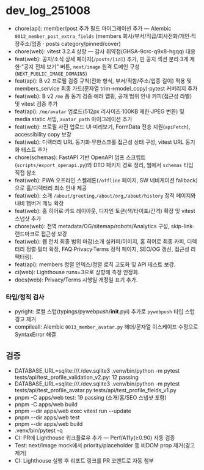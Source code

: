 # dev_log_251008

- chore(api): member/post 추가 필드 마이그레이션 추가 — Alembic `0012_member_post_extra_fields` (members 회사/부서/직급/회사전화/개인·직장주소/업종 · posts category/pinned/cover)
- chore(web): vitest 3.2.4 상향 — 감사 취약점(GHSA-9crc-q9x8-hgqq) 대응
- feat(web): 공지/소식 상세 페이지(`/posts/[id]`) 추가, 핀 공지 섹션 분리·3개 제한·"공지 전체 보기" 버튼, `next/image` 원격 도메인 구성(`NEXT_PUBLIC_IMAGE_DOMAINS`)
- feat(api): B v2 프로필 검증 규칙(전화 형식, 부서/직함/주소/업종 길이) 적용 및 members_service 최종 가드(문자열 trim→model_copy)·pytest 커버리지 추가
- feat(web): B v2 `/me` 폼 동기 검증·에러 맵핑, 공개 범위 안내 카피(접근성 라벨) 및 vitest 검증 추가
- feat(api): `/me/avatar` 업로드(512px 리사이즈·100KB 제한·JPEG 변환) 및 media static 서빙, `avatar_path` 마이그레이션 추가
- feat(web): 프로필 사진 업로드 UI·미리보기, FormData 전송 지원(`apiFetch`), accessibility copy 보강
- feat(web): 디렉터리 URL 동기화·무한스크롤·접근성 상태 구성, vitest URL 동기화 테스트 추가
- chore(schemas): FastAPI 기반 OpenAPI 덤프 스크립트(`scripts/export_openapi.py`)와 DTO 패키지 경로 정리, 웹에서 `schemas` 타입 직접 참조
- feat(web): PWA 오프라인 스켈레톤(`/offline` 페이지, SW 네비게이션 fallback)으로 홈/디렉터리 최소 안내 제공
- feat(web): 소개 `/about/greeting`,`/about/org`,`/about/history` 정적 페이지와 내비 햄버거 메뉴 확장
- feat(web): 홈 히어로·카드 레이아웃, 디자인 토큰(색/타이포/간격) 확장 및 vitest 스냅샷 추가
- chore(web): 전역 metadata/OG/sitemap/robots/Analytics 구성, skip-link·랜드마크로 접근성 보강
- feat(web): 웹 런치 최종 범위 마감(소개 실카피/이미지, 홈 히어로 최종 카피, 디렉터리 정렬·필터 확장, FAQ·Privacy·Terms 정적 페이지, SEO/OG 갱신, 접근성 리팩터링).
- feat(api): members 정렬 인덱스/정렬 로직 고도화 및 API 테스트 보강.
- ci(web): Lighthouse runs=3으로 상향해 측정 안정화.
- docs(web): Privacy/Terms 시행일·개정일 표기 추가.

### 타입/정적 검사
- pyright: 로컬 스텁(typings/pywebpush/__init__.pyi) 추가로 `pywebpush` 타입 스텁 경고 제거
 - compileall: Alembic `0013_member_avatar.py` 헤더/문자열 이스케이프 수정으로 SyntaxError 해결

## 검증
- DATABASE_URL=sqlite:///./dev.sqlite3 .venv/bin/python -m pytest tests/api/test_profile_validation_v2.py: 12 passing
- DATABASE_URL=sqlite:///./dev.sqlite3 .venv/bin/python -m pytest tests/api/test_profile_avatar.py tests/api/test_profile_fields_v1.py
- pnpm -C apps/web test: 19 passing (소개/홈/SEO 스냅샷 포함)
- pnpm -C apps/web build
- pnpm --dir apps/web exec vitest run --update
- pnpm --dir apps/web test
- pnpm --dir apps/web build
- .venv/bin/pytest -q
- CI: PR에 Lighthouse 워크플로우 추가 — Perf/A11y(≥0.90) 자동 검증
- Test: next/image mock에서 priority/placeholder 등 비DOM prop 제거(경고 제거)
- CI: Lighthouse 실행 후 리포트 링크를 PR 코멘트로 자동 첨부

